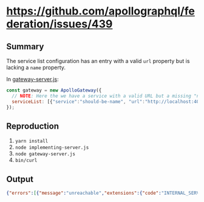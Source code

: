 # https://github.com/apollographql/federation/issues/439

## Summary

The service list configuration has an entry with a valid `url` property but is lacking a `name` property.

In [gateway-server.js](https://github.com/spencerarogers/apollo-federation-439-repro/blob/3b47015b063e04025f73c21818d91063d4c83525/gateway-server.js#L4):

```js
const gateway = new ApolloGateway({
  // NOTE: Here the we have a service with a valid URL but a missing "name" property.
  serviceList: [{"service":"should-be-name", "url":"http://localhost:4001/graphql"}]
});
```

## Reproduction

1. `yarn install`
2. `node implementing-server.js`
3. `node gateway-server.js`
4. `bin/curl`

## Output

```json
{"errors":[{"message":"unreachable","extensions":{"code":"INTERNAL_SERVER_ERROR","exception":{"stacktrace":["RuntimeError: unreachable","    at <anonymous>:wasm-function[525]:0xa165d","    at <anonymous>:wasm-function[583]:0xa403a","    at <anonymous>:wasm-function[718]:0xa6e56","    at <anonymous>:wasm-function[688]:0xa6828","    at <anonymous>:wasm-function[720]:0xa6eba","    at <anonymous>:wasm-function[654]:0xa5df7","    at <anonymous>:wasm-function[347]:0x934a7","    at <anonymous>:wasm-function[49]:0x5288f","    at <anonymous>:wasm-function[31]:0x45fa7","    at <anonymous>:wasm-function[561]:0xa326f"]}}}]}
```
